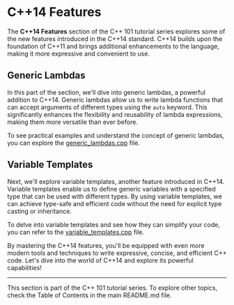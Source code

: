 # C++14 Features

The **C++14 Features** section of the C++ 101 tutorial series explores some of the new features introduced in the C++14 standard. C++14 builds upon the foundation of C++11 and brings additional enhancements to the language, making it more expressive and convenient to use.

## Generic Lambdas

In this part of the section, we'll dive into generic lambdas, a powerful addition to C++14. Generic lambdas allow us to write lambda functions that can accept arguments of different types using the `auto` keyword. This significantly enhances the flexibility and reusability of lambda expressions, making them more versatile than ever before.

To see practical examples and understand the concept of generic lambdas, you can explore the [generic_lambdas.cpp](generic_lambdas.cpp) file.

## Variable Templates

Next, we'll explore variable templates, another feature introduced in C++14. Variable templates enable us to define generic variables with a specified type that can be used with different types. By using variable templates, we can achieve type-safe and efficient code without the need for explicit type casting or inheritance.

To delve into variable templates and see how they can simplify your code, you can refer to the [variable_templates.cpp](variable_templates.cpp) file.

By mastering the C++14 features, you'll be equipped with even more modern tools and techniques to write expressive, concise, and efficient C++ code. Let's dive into the world of C++14 and explore its powerful capabilities!

---
This section is part of the C++ 101 tutorial series. To explore other topics, check the Table of Contents in the main README.md file.